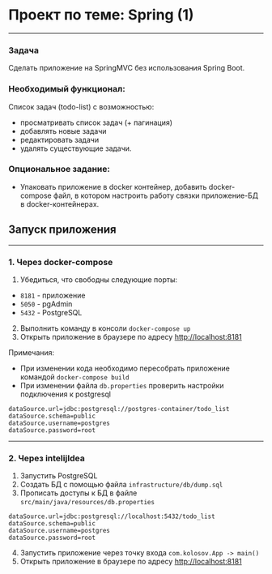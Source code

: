 # Проект по теме: Spring (1)

---

### Задача
Сделать приложение на SpringMVC без использования Spring Boot. 

### Необходимый функционал: 
Список задач (todo-list) с возможностью: 
- просматривать список задач (+ пагинация)
- добавлять новые задачи
- редактировать задачи
- удалять существующие задачи.

### Опциональное задание:
- Упаковать приложение в docker контейнер, добавить docker-compose файл, в котором настроить работу связки приложение-БД в docker-контейнерах.


## Запуск приложения

---

### 1. Через docker-compose

1. Убедиться, что свободны следующие порты:
- `8181` - приложение
- `5050` - pgAdmin
- `5432` - PostgreSQL

2. Выполнить команду в консоли `docker-compose up`
3. Открыть приложение в браузере по адресу <a href="http://localhost:8181">http://localhost:8181</a>


Примечания:
- При изменении кода необходимо пересобрать приложение командой `docker-compose build`
- При изменении файла `db.properties` проверить настройки подключения к postgresql
```properties
dataSource.url=jdbc:postgresql://postgres-container/todo_list
dataSource.schema=public
dataSource.username=postgres
dataSource.password=root
```

---
### 2. Через intelijIdea

1. Запустить PostgreSQL
2. Создать БД с помощью файла `infrastructure/db/dump.sql`
3. Прописать доступы к БД в файле `src/main/java/resources/db.properties`
```properties
dataSource.url=jdbc:postgresql://localhost:5432/todo_list
dataSource.schema=public
dataSource.username=postgres
dataSource.password=root
```

4. Запустить приложение через точку входа `com.kolosov.App -> main()`
5. Открыть приложение в браузере по адресу <a href="http://localhost:8181">http://localhost:8181</a>